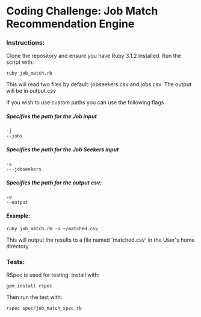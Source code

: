 # Coding Challenge: Job Match Recommendation Engine

### Instructions:

Clone the repository and ensure you have Ruby 3.1.2 installed. Run the script with:

```
ruby job_match.rb
```

This will read two files by default: jobseekers.csv and jobs.csv. The output will be in output.csv

If you wish to use custom paths you can use the following flags

##### Specifies the path for the Job input
```
-j
--jobs
```

##### Specifies the path for the Job Seekers input
```
-s
---jobseekers
```

##### Specifies the path for the output csv:
```
-o
--output
```

#### Example:

```
ruby job_match.rb -o ~/matched.csv
```

This will output the results to a file named 'matched.csv' in the User's home directory

### Tests:

RSpec is used for testing. Install with:

```
gem install rspec
```

Then run the test with:

```
rspec spec/job_match_spec.rb
```
